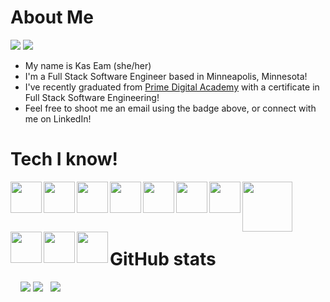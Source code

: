# About Me
[<img src="https://img.shields.io/badge/LinkedIn-KasEam-%230A66C2"/>](https://www.linkedin.com/in/kaseam/)
[<img src="https://img.shields.io/badge/Email-Let's%20Talk!-%230A66C2"/>](mailto:kassandraeam@gmail.com)
- My name is Kas Eam (she/her)
- I'm a Full Stack Software Engineer based in Minneapolis, Minnesota!
- I've recently graduated from [Prime Digital Academy](https://www.primeacademy.io/) with a certificate in Full Stack Software Engineering!
- Feel free to shoot me an email using the badge above, or connect with me on LinkedIn!

# Tech I know! 
<!-- HTML -->
[<img src="https://cdn.jsdelivr.net/gh/devicons/devicon/icons/html5/html5-original.svg" width="50" height="50" align="left"/>](https://developer.mozilla.org/en-US/docs/Web/HTML)

<!-- CSS -->
[<img src="https://cdn.jsdelivr.net/gh/devicons/devicon/icons/css3/css3-original.svg" width="50" height="50" align="left">](https://developer.mozilla.org/en-US/docs/Web/CSS)

<!-- JavaScript -->
[<img src="https://cdn.jsdelivr.net/gh/devicons/devicon/icons/javascript/javascript-original.svg" width="50" height="50" align="left">](https://www.javascript.com/)

<!-- Material-UI -->
[<img src="https://cdn.jsdelivr.net/gh/devicons/devicon/icons/materialui/materialui-original.svg" width="50" height="50" align="left">](https://mui.com/)

<!-- Tailwind CSS -->
[<img src="https://cdn.jsdelivr.net/gh/devicons/devicon/icons/tailwindcss/tailwindcss-plain.svg" width="50" height="50" align="left">](https://tailwindcss.com/)

<!-- React -->
[<img src="https://cdn.jsdelivr.net/gh/devicons/devicon/icons/react/react-original.svg" width="50" height="50" align="left">](https://reactjs.org/)
          
<!-- React-Redux -->
[<img src="https://cdn.jsdelivr.net/gh/devicons/devicon/icons/redux/redux-original.svg" width="50" height="50" align="left">](https://react-redux.js.org/)

<!-- React-Saga -->
[<img src="https://cdn.worldvectorlogo.com/logos/redux-saga.svg" width="80" height="80" align="left">](https://redux-saga.js.org/)

<!-- PostgreSQL -->
[<img src="https://cdn.jsdelivr.net/gh/devicons/devicon/icons/postgresql/postgresql-plain.svg" width="50" height="50" align="left">](https://www.postgresql.org/)
          
<!-- Node -->
[<img src="https://cdn.jsdelivr.net/gh/devicons/devicon/icons/nodejs/nodejs-original.svg" width="50" height="50" align="left">](https://nodejs.org/en/)
          
<!-- Git -->
[<img src="https://cdn.jsdelivr.net/gh/devicons/devicon/icons/git/git-original.svg" width="50" height="50" align="left">](https://git-scm.com/)

<br></br>
<br></br>

# GitHub stats
&nbsp;&nbsp;&nbsp;&nbsp;![](http://github-profile-summary-cards.vercel.app/api/cards/profile-details?username=Kassandraeam&theme=2077)
![](http://github-profile-summary-cards.vercel.app/api/cards/most-commit-language?username=Kassandraeam&theme=2077)&nbsp;&nbsp;
![](http://github-profile-summary-cards.vercel.app/api/cards/productive-time?username=Kassandraeam&theme=2077&utcOffset=8)
<br></br>

<!---
Kassandraeam/Kassandraeam is a ✨ special ✨ repository because its `README.md` (this file) appears on your GitHub profile.
You can click the Preview link to take a look at your changes.

## This is how to make an image clickable as a hyperlink.
[![name](image?)](link to url)
[<img src="img address"/>](hyperlink)

## This is how you use an icon from devicon.dev and adjust the size:
<img src="https://cdn.jsdelivr.net/gh/devicons/devicon/icons/html5/html5-original.svg" width="50" height="50"/>

![GitHub stats](https://github-readme-stats.vercel.app/api?username=Kassandraeam&show_icons=true&theme=2077)
[![@kas's Holopin board](https://holopin.io/api/user/board?user=kas)](https://holopin.io/@kas)
--->
